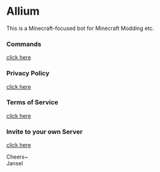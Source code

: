# Allium

This is a Minecraft-focused bot for Minecraft Modding etc.

### Commands
[click here](https://github.com/NotJansel/Allium/tree/root/docs/commands.md)
### Privacy Policy
[click here](https://github.com/NotJansel/Allium/tree/root/docs/privacy-policy.md)
### Terms of Service 
[click here](https://github.com/HyacinthBots/.github/blob/main/terms-of-service.md)
### Invite to your own Server
[click here](https://discord.com/api/oauth2/authorize?client_id=1013045351852298280&permissions=347136&scope=bot%20applications.commands)

Cheers~<br>Jansel